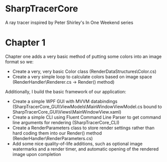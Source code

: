 # SharpTracerCore
A ray tracer inspired by Peter Shirley's In One Weekend series

# Chapter 1
Chapter one adds a very basic method of putting some colors into an image format so we:

- Create a very, very basic Color class (RenderDataStructures\Color.cs)
- Create a very simple loop to calculate colors based on image space (RenderHandler\Renderer.cs -> Render() method)

Additionally, I build the basic framework of our application:

- Create a simple WPF GUI with MVVM databindings (SharpTracerCore_GUI\ViewModels\MainWindowViewModel.cs bound to SharpTracerCore_GUI\Views\MainWindowView.xaml)
- Create a simple CLI using Fluent Command Line Parser to get command line arguments for rendering (SharpTracerCore_CLI)
- Create a RenderParameters class to store render settings rather than hard coding them into our Render() method (RenderHandler\RenderParameters.cs)
- Add some nice quality-of-life additions, such as optional image watermarks and a render timer, and automatic opening of the rendered image upon completion
